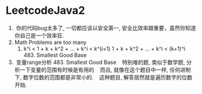 # LeetcodeJava2
1.  你的代码bug太多了, 一切都应该以安全第一, 安全比效率跟重要，虽然你知道你自己是一个效率狂.
2.  Math Problems are too many
    1. k^i < 1 + k + k^2 + ... + k^i < k^(i+1)
             1 + k + k^2 + ... + k^i < (k+1)^i
             483. Smallest Good Base
3.  变量range分析
    483. Smallest Good Base
    特别难的题, 类似于数学题, 分析一下变量的范围有时候是有用的
    而且, 就像在这个题目中一样, 任何进制下, 数字位数的范围都是非常小的.
    这种题目, 解答居然就是遍历数字的位数开始.
